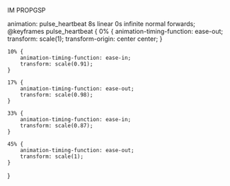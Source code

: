 IM PROPGSP

animation: pulse_heartbeat 8s linear 0s infinite normal forwards;
@keyframes pulse_heartbeat {
	0% {
		animation-timing-function: ease-out;
		transform: scale(1);
		transform-origin: center center;
	}

	10% {
		animation-timing-function: ease-in;
		transform: scale(0.91);
	}

	17% {
		animation-timing-function: ease-out;
		transform: scale(0.98);
	}

	33% {
		animation-timing-function: ease-in;
		transform: scale(0.87);
	}

	45% {
		animation-timing-function: ease-out;
		transform: scale(1);
	}
}
